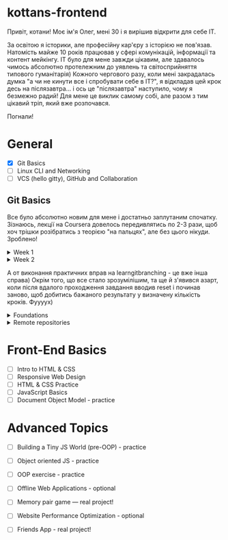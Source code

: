 # kottans-frontend
Привіт, котани! Моє ім'я Олег, мені 30 і я вирішив відкрити для себе ІТ. 

За освітою я історики, але професійну кар'єру з історією не пов'язав. Натомість майже 10 років працював у сфері комунікацій, інформації та контент мейкінгу. IТ було для мене завжди цікавим, але здавалось чимось абсолютно протележним до уявлень та світосприйняття типового гуманітарія) Кожного чергового разу, коли мені закрадалась думка "а чи не кинути все і спробувати себе в ІТ?", я відкладав цей крок десь на післязавтра... і ось це "післязавтра" наступило, чому я безмежно радий! Для мене це виклик самому собі, але разом з тим цікавий тріп, який вже розпочався. 

Погнали! 

# General

- [x] Git Basics
- [ ] Linux CLI and Networking
- [ ] VCS (hello gitty), GitHub and Collaboration

## Git Basics
Все було абсолютно новим для мене і достатньо заплутаним спочатку. Зізнаюсь, лекції на Coursera довелось передивлятись по 2-3 рази, щоб хоч трішки розібратись з теорією "на пальцях", але без цього нікуди. Зроблено!

<details>
<summary>Week 1</summary>

![image-link](folder_General/Week_1_Git.png)

</details>

<details>
<summary>Week 2</summary>

![image-link](folder_General/Week_2_Git.png)

</details>


А от виконання практичних вправ на learngitbranching - це вже інша справа) Окрім того, що все стало зрозумілішим, та ще й з'явився азарт, коли після вдалого проходження завдання вводив reset і починав заново, щоб добитись бажаного результату у визначену кількість кроків. Фуууух)

<details>
<summary>Foundations</summary>

![image-link](folder_General/Foundations.png)

</details>

<details>
<summary>Remote repositories</summary>

![image-link](folder_General/Remote_repositories.png)

</details>



# Front-End Basics

- [ ] Intro to HTML & CSS
- [ ] Responsive Web Design
- [ ] HTML & CSS Practice
- [ ] JavaScript Basics
- [ ] Document Object Model - practice

# Advanced Topics

- [ ] Building a Tiny JS World (pre-OOP) - practice
- [ ] Object oriented JS - practice
- [ ] OOP exercise - practice
- [ ] Offline Web Applications - optional
- [ ] Memory pair game — real project!
- [ ] Website Performance Optimization - optional
- [ ] Friends App - real project!

